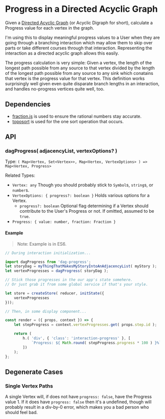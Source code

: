 Progress in a Directed Acyclic Graph
=====================================

Given a [Directed Acyclic Graph](https://en.wikipedia.org/wiki/Directed_acyclic_graph) (or Acyclic Digraph for short), calculate a Progress value for each vertex in the graph.

I'm using this to display meaningful progress values to a User when they are going through a branching interaction which may allow them to skip over parts or take different courses through that interaction.  Representing the interaction as a directed acyclic graph allows this easily.

The progress calculation is very simple: Given a vertex, the length of the longest path possible from any source to that vertex divided by the length of the longest path possible from any source to any sink which conatains that vertex is the progress value for that vertex.  This definition works surprisingly well given even quite disparate branch lengths in an interaction, and handles no-progress vertices quite well, too.



Dependencies
------------

- [fraction.js](https://www.npmjs.com/package/fraction.js) is used to ensure the rational numbers stay accurate.
- [toposort](https://github.com/marcelklehr/toposort) is used for the one sort operation that occurs.



API
---

### dagProgress( adjacencyList, vertexOptions? )

Type: `( Map<Vertex, Set<Vertex>>, Map<Vertex, VertexOptions> ) => Map<Vertex, Progress>`

Related Types:
- `Vertex: any` Though you should probably stick to `Symbol`s, `string`s, or `number`s.
- `VertexOptions: { progress?: boolean }` Holds various options for a Vertex.
	- `progress?: boolean` Optional flag determining if a Vertex should contribute to the User's Progress or not.  If omitted, assumed to be `true`.
- `Progress: { value: number, fraction: Fraction }`

#### Example

> Note: Example is in ES6.

```js
// During interaction initialization...

import dagProgress from 'dag-progress';
let storyDag = myThingThatMakesMyStoryIntoAnAdjacencyList( myStory );
let vertexProgresses = dagProgress( storyDag );

// Stick those progresses in the our app's state somehere.
// Or just grab it from some global service if that's your style.

let store = createStore( reducer, initState({
	vertexProgresses
}));

// Then, in some display component...

const render = ({ props, context }) => {
	let stepProgress = context.vertexProgresses.get( props.step.id );

	return (
		h.( 'div', { 'class': 'interaction-progress' }, [
			`Progress: ${ Math.round( stepProgress.progress * 100 ) }%`
		])
	);
};
```



Degenerate Cases
----------------

### Single Vertex Paths

A single Vertex will, if does not have `progress: false`, have the Progress value 1.  If it does have `progress: false` then it's a undefined, though will probably result in a div-by-0 error, which makes you a bad person who should feel bad.
